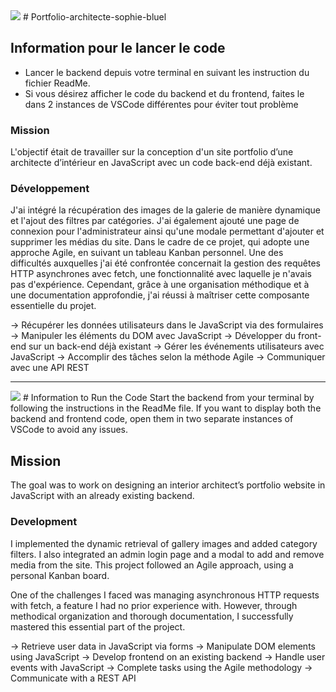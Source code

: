 <img src="https://icons.iconarchive.com/icons/wikipedia/flags/256/FR-France-Flag-icon.png](https://icons.iconarchive.com/icons/wikipedia/flags/256/FR-France-Flag-icon.png" />
#  Portfolio-architecte-sophie-bluel

## Information pour le lancer le code

 - Lancer le backend depuis votre terminal en suivant les instruction du fichier ReadMe.
 - Si vous désirez afficher le code du backend et du frontend, faites le dans 2 instances de VSCode différentes pour éviter tout problème

###  Mission

L'objectif était de travailler sur la conception d'un site portfolio d’une architecte d’intérieur en JavaScript avec un code back-end déjà existant. 

### Développement 
J'ai intégré la récupération des images de la galerie de manière dynamique et l'ajout des filtres par catégories. J'ai également ajouté une page de connexion pour l'administrateur ainsi qu'une modale permettant d'ajouter et supprimer les médias du site. Dans le cadre de ce projet, qui adopte une approche Agile,  en suivant un tableau Kanban personnel. Une des difficultés auxquelles j'ai été confrontée concernait la gestion des requêtes HTTP asynchrones avec fetch, une fonctionnalité avec laquelle je n'avais pas d'expérience. Cependant, grâce à une organisation méthodique et à une documentation approfondie, j'ai réussi à maîtriser cette composante essentielle du projet.

-> Récupérer les données utilisateurs dans le JavaScript via des formulaires
-> Manipuler les éléments du DOM avec JavaScript
-> Développer du front-end sur un back-end déjà existant
-> Gérer les événements utilisateurs avec JavaScript
-> Accomplir des tâches selon la méthode Agile
-> Communiquer avec une API REST

--------------------------------------------------------------------------------------------

 <img src="https://www.drapeauxdespays.fr/data/flags/emoji/openmoji/256x256/gb.png" />
#   Information to Run the Code
Start the backend from your terminal by following the instructions in the ReadMe file.
If you want to display both the backend and frontend code, open them in two separate instances of VSCode to avoid any issues.

##   Mission
The goal was to work on designing an interior architect’s portfolio website in JavaScript with an already existing backend.

###   Development
I implemented the dynamic retrieval of gallery images and added category filters. I also integrated an admin login page and a modal to add and remove media from the site. This project followed an Agile approach, using a personal Kanban board.

One of the challenges I faced was managing asynchronous HTTP requests with fetch, a feature I had no prior experience with. However, through methodical organization and thorough documentation, I successfully mastered this essential part of the project.

-> Retrieve user data in JavaScript via forms
-> Manipulate DOM elements using JavaScript
-> Develop frontend on an existing backend
-> Handle user events with JavaScript
-> Complete tasks using the Agile methodology
-> Communicate with a REST API
